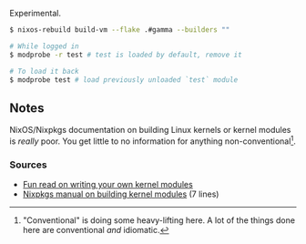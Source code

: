Experimental.

```bash
$ nixos-rebuild build-vm --flake .#gamma --builders ""

# While logged in
$ modprobe -r test # test is loaded by default, remove it

# To load it back
$ modprobe test # load previously unloaded `test` module
```

## Notes

NixOS/Nixpkgs documentation on building Linux kernels or kernel modules is
_really_ poor. You get little to no information for anything
non-conventional[^1].

### Sources

- [Fun read on writing your own kernel modules](https://blog.sourcerer.io/writing-a-simple-linux-kernel-module-d9dc3762c234)
- [Nixpkgs manual on building kernel modules](https://nixos.org/manual/nixpkgs/stable/#sec-linux-kernel-developing-modules)
  (7 lines)

[^1]:
    "Conventional" is doing some heavy-lifting here. A lot of the things done
    here are conventional _and_ idiomatic.
